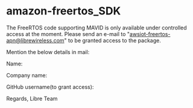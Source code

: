 # amazon-freertos_SDK

 The FreeRTOS code supporting MAVID is only available under controlled access at the moment.
  Please send an e-mail to "awsiot-freertos-apn@librewireless.com" to be granted access to the package.

  Mention the below details in mail:

  Name:

  Company name:

  GitHub username(to grant access):
  
  Regards,
  Libre Team
